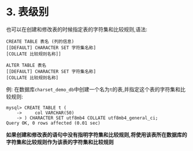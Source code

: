# 3. 表级别

也可以在创建和修改表的时候指定表的字符集和比较规则,语法:

```
CREATE TABLE 表名 (列的信息)
[[DEFAULT] CHARACTER SET 字符集名称]
[COLLATE 比较规则名称]]
```

```
ALTER TABLE 表名
[[DEFAULT] CHARACTER SET 字符集名称]
[COLLATE 比较规则名称]
```

例: 在数据库`charset_demo_db`中创建一个名为`t`的表,并指定这个表的字符集和比较规则:

```
mysql> CREATE TABLE t (
    ->     col VARCHAR(50)
    -> ) CHARACTER SET utf8mb4 COLLATE utf8mb4_general_ci;
Query OK, 0 rows affected (0.01 sec)
```

**如果创建和修改表的语句中没有指明字符集和比较规则,将使用该表所在数据库的字符集和比较规则作为该表的字符集和比较规则**